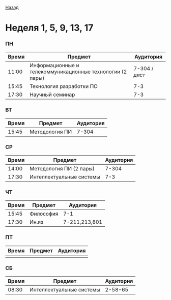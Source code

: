 [Назад](readme.md)
# Неделя 1, 5, 9, 13, 17 

### ПН
Время | Предмет | Аудитория
----- | ------- | ---------
11:00 | Информационные и телекоммуникационные технологии (2 пары) | 7-304 / _дист_
15:45 | Технология разработки ПО                                  | 7-3
17:30 | Научный семинар                                           | 7-3

### ВТ
Время | Предмет | Аудитория
----- | ------- | ---------
15:45 | Методология ПИ | 7-304

### СР
Время | Предмет | Аудитория
----- | ------- | ---------
14:00 | Методология ПИ (2 пары)   | 7-304
17:30 | Интеллектуальные системы  | 7-3

### ЧТ
Время | Предмет | Аудитория
----- | ------- | ---------
15:45 | Философия | 7-1
17:30 | Ин.яз     | 7-211,213,801

### ПТ
Время | Предмет | Аудитория
----- | ------- | ---------
      |         |
### СБ
Время | Предмет | Аудитория
----- | ------- | ---------
08:30 | Интеллектуальные системы | 2-58-65
